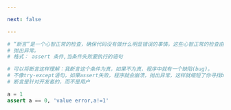 ```yaml
---

next: false

---
```




<BlogInfo id="920"/>

```python
# “断言”是一个心智正常的检查，确保代码没有做什么明显错误的事情。这些心智正常的检查由assert语句执行，如果检查失败就会
# 抛出异常。
# 格式： assert 条件,当条件失败要执行的语句

# 可以将断言这样理解：我断言这个条件为真，如果不为真，程序中就有一个缺陷(bug)。
# 不像try-except语句，如果assert失败，程序就会崩溃，抛出异常，这样就缩短了你寻找bug的时间
# 断言是针对开发者的，而不是用户

a = 1
assert a == 0, 'value error,a!=1'


```



<ActionBox />
